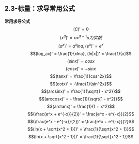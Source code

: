 

## 2.3-标量：求导常用公式


**常用求导公式**
$$(C)'=0$$
$$(x^a)' = ax^{a-1} a为实数$$
$$(a^x)' = a^x lna, (e^x)' = e^x$$
$$(log_ax)' = \frac{1}{xlna}, (ln|x|)' = \frac{1}{x}$$
$$(sinx)' = cosx$$
$$(cosx)' = -sinx$$
$$(tanx)' = \frac{1}{cos^2x}$$
$$(cotx)' = -\frac{1}{sin^2x}$$
$$(arcsinx)' = \frac{1}{\sqrt{1 - x^2}}$$
$$(arccosx)' = - \frac{1}{\sqrt{1 - x^2}}$$
$$(arctanx)' = \frac{1}{1 + x^2}$$
$$(\frac{e^x + e^{-x}}{2})' = \frac{e^x - e^{-x}}{2}$$
$$(\frac{e^x - e^{-x}}{2})' = \frac{e^x + e^{-x}}{2}$$
$$(ln(x + \sqrt{x^2 + 1}))' = \frac{1}{\sqrt{x^2 + 1}}$$
$$(ln(x + \sqrt{x^2 - 1}))' = \frac{1}{\sqrt{x^2 - 1}}$$